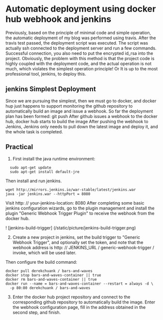 # Automatic deployment using docker hub webhook and jenkins

Previously, based on the principle of minimal code and simple operation, the automatic deployment of my blog was performed using travis. After the travis test passed, the deployment script was executed. The script was actually ssh connected to the deployment server and run a few commands. Successful connection, you also need to put the encrypted id_rsa into the project. Obviously, the problem with this method is that the project code is highly coupled with the deployment code, and the actual operation is not much, which violates the simplest operation principle! Or It is up to the most professional tool, jenkins, to deploy this.

## jenkins Simplest Deployment

Since we are pursuing the simplest, then we must go to docker, and docker hup just happens to support monitoring the github repository to automatically build an image and issue a webhook. So far the deployment plan has been formed: git push After github issues a webhook to the docker hub, docker hub starts to build the image After pushing the webhook to Jenkins, Jenkins only needs to pull down the latest image and deploy it, and the whole task is completed.

## Practical

1. First install the java runtime environment:
  ```
    sudo apt-get update
    sudo apt-get install default-jre
  ```
  Then install and run jenkins.
  ```
  wget http://mirrors.jenkins.io/war-stable/latest/jenkins.war
  java -jar jenkins.war --httpPort = 8080
  ```
  Visit http: // your-jenkins-location: 8080 After completing some basic jenkins configuration wizards, go to the plugin management and install the plugin "Generic Webhook Trigger Plugin" to receive the webhook from the docker hub.

! [jenkins-build-trigger] (/static/picture/jenkins-build-trigger.png)

2. Create a new project in jenkins, set the build trigger to "Generic Webhook Trigger", and optionally set the token, and note that the webhook address is http: // JENKINS_URL / generic-webhook-trigger / invoke, which will be used later.

  Then configure the build command:
  ```
  docker pull derekchuank / bars-and-waves
  docker stop bars-and-waves-container || true
  docker rm bars-and-waves-container || true
  docker run --name = bars-and-waves-container --restart = always -d \
    -p 80:80 derekchuank / bars-and-waves
  ```

3. Enter the docker hub project repository and connect to the corresponding github repository to automatically build the image. Enter the webhook configuration page, fill in the address obtained in the second step, and finish.


